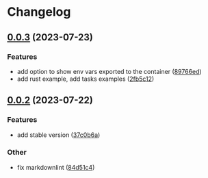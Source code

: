 # Changelog

## [0.0.3](https://github.com/Excoriate/stilettov2/compare/v0.0.2...v0.0.3) (2023-07-23)


### Features

* add option to show env vars exported to the container ([89766ed](https://github.com/Excoriate/stilettov2/commit/89766edc7fa607373aeec41864e85741adb84853))
* add rust example, add tasks examples ([2fb5c12](https://github.com/Excoriate/stilettov2/commit/2fb5c1218c341995062f0a50e7260d29f17ee303))

## [0.0.2](https://github.com/Excoriate/stilettov2/compare/v0.0.1...v0.0.2) (2023-07-22)


### Features

* add stable version ([37c0b6a](https://github.com/Excoriate/stilettov2/commit/37c0b6a9f39092b2323124f98b5242569fd3a1be))


### Other

* fix markdownlint ([84d51c4](https://github.com/Excoriate/stilettov2/commit/84d51c4f9398319104a857cda804a87b83a8fc24))
